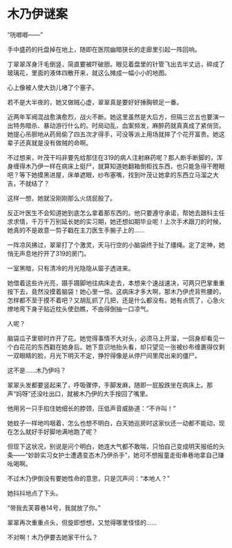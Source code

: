 # 木乃伊谜案

“咣啷啷——” 

手中盛药的托盘掉在地上，随即在医院幽暗狭长的走廊里引起一阵回响。 

丁翠翠浑身汗毛倒竖，简直要被吓破胆。眼见着盘里的针管飞出去半丈远，碎成了玻璃花，里面的液体四散开来，就这么摊成一幅小小的地图。 

心上像被人使大劲儿堵了个塞子。 

若不是大半夜的，她又做贼心虚，翠翠真是要好好捶胸顿足一番。 

近两年军阀混战愈演愈烈，战火不断。她这里虽然是大后方，但隔三岔五也要演一出特务暗杀、暴动游行什么的。时局动乱，血案频发，麻醉药就真真成了紧俏货。她提心吊胆地从药局偷了四五次才得手，可没等派上用场就摔了个花开富贵。她这辈子还真就是没有做贼的命啊。 

不过想来，叶茂干吗非要先给那住在319的病人注射麻药呢？那人断手断脚的，浑身缠得木乃伊一样在病床上挺尸，就算知道她翻箱倒柜找东西，也只能急得干瞪眼吧？等下她摸黑进屋，床单遮眼，纱布塞嘴，找到叶茂让她拿的东西立马溜之大吉，不就结了？ 

这样一想，她就没刚刚那么火烧屁股了。 

反正叶医生不会知道她到底怎么拿着那东西的。他只要遵守承诺，帮她去跟科主任求求情，千万千万别延长她的实习期，她还想如期毕业呢！上次手术跟刀的时候，她真的不是故意一剪子戳在主刀医生手腕子上的…… 

一阵凉风拂过，翠翠打了个激灵，天马行空的小脑袋终于扯了缰绳。定了定神，她悄无声息地拧开了319的房门。 

一室黑暗，只有清冷的月光隐隐从窗子透进来。 

她借着这些许光亮，蹑手蹑脚地往病床走去，本想来个速战速决，可两只巴掌重重按下去，竟然没摸着脑袋！她心里一惊。这病床才多大啊，那木乃伊虎背熊腰的，怎样都不至于摸不着吧？又胡乱抓了几把，还是什么都没有。她有点慌了，心急火燎地弯下身子贴近枕头使劲瞧，不由得倒抽一口凉气。 

人呢？ 

脑袋瓜子里顿时炸开了花。她觉得事情不大对头，必须马上开溜，一回身却看见一个白花花的东西戳在她身后。她下意识地抬头看，却只望见一张被纱布缠裹得仅剩一双眼睛的脸，月光下明灭不定，狰狞得像是从停尸间里爬出来的僵尸。 

这不是……木乃伊吗？ 

翠翠头发都要竖起来了，呼吸骤停，手脚发麻，随即一屁股跌坐在病床上。那声“妈呀”还没吐出口，就被木乃伊的大手按回了嘴里。 

他用另一只手掐住她细长的脖颈，压低声音威胁道：“不许叫！” 

她蚊子一样地呜咽着，怎么也想不明白，白天她巡房时这家伙还一动都不能动，现在怎么就好手好脚地满地跑了呢？ 

但现下这状况，别说是问个明白，她连大气都不敢喘，只怕自己变成明天报纸的头条——“妙龄实习女护士遭遇变态木乃伊杀手”，她可不想报童走街串巷地拿自己赚吆喝啊。 

不过木乃伊倒没有要她性命的意思，只是沉声问：“本地人？” 

她抖抖地点了下头。 

“带我去芙蓉巷14号，我就放了你。” 

翠翠再次重重点头，但旋即想想，又觉得哪里怪怪的…… 

不对啊！木乃伊要去她家干什么？